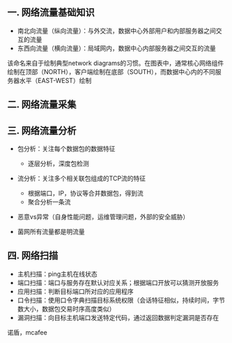 ## 一. 网络流量基础知识

* 南北向流量（纵向流量）：与外交流，数据中心外部用户和内部服务器之间交互的流量
* 东西向流量（横向流量）：局域网内，数据中心内部服务器之间交互的流量

该命名来自于绘制典型network diagrams的习惯。在图表中，通常核心网络组件绘制在顶部（NORTH），客户端绘制在底部（SOUTH），而数据中心内的不同服务器水平（EAST-WEST）绘制

## 二. 网络流量采集



## 三. 网络流量分析

* 包分析：关注每个数据包的数据特征
  * 逐层分析，深度包检测

* 流分析：关注多个相关联包组成的TCP流的特征

  * 根据端口，IP，协议等合并数据包，得到流
  * 聚合分析一条流

* 恶意vs异常（自身性能问题，运维管理问题，外部的安全威胁）

* 菌网所有流量都是明流量

  

## 四. 网络扫描

- 主机扫描：ping主机在线状态
- 端口扫描：端口与服务存在默认对应关系；根据端口开放可以猜测开放服务
- 应用扫描：判断目标端口所对应的应用程序
- 口令扫描：使用口令字典扫描目标系统权限（会话特征相似，持续时间，字节数大小，数据包交易时序高度类似）
- 漏洞扫描：向目标主机端口发送特定代码，通过返回数据判定漏洞是否存在



诺盾，mcafee